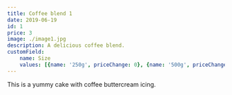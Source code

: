 ```yaml
---
title: Coffee blend 1
date: 2019-06-19
id: 1
price: 3
image: ./image1.jpg
description: A delicious coffee blend.
customField: 
    name: Size
    values: [{name: '250g', priceChange: 0}, {name: '500g', priceChange: 15.00}, {name: '1kg', priceChange: 25.00}]
---
```


This is a yummy cake with coffee buttercream icing.
